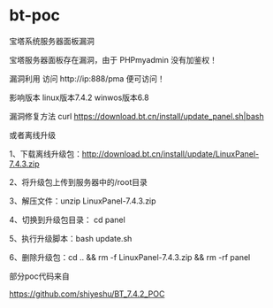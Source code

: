 # bt-poc
宝塔系统服务器面板漏洞

宝塔服务器面板存在漏洞，由于 PHPmyadmin 没有加鉴权！

漏洞利用
访问 http://ip:888/pma 便可访问！

影响版本
linux版本7.4.2
winwos版本6.8


漏洞修复方法
curl https://download.bt.cn/install/update_panel.sh|bash

或者离线升级

1、下载离线升级包：http://download.bt.cn/install/update/LinuxPanel-7.4.3.zip

2、将升级包上传到服务器中的/root目录

3、解压文件：unzip LinuxPanel-7.4.3.zip

4、切换到升级包目录： cd panel

5、执行升级脚本：bash update.sh

6、删除升级包：cd .. && rm -f LinuxPanel-7.4.3.zip && rm -rf panel


部分poc代码来自

https://github.com/shiyeshu/BT_7.4.2_POC

